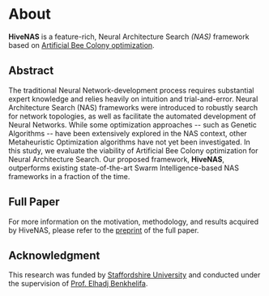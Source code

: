 # About

**HiveNAS** is a feature-rich, Neural Architecture Search *(NAS)* framework based on [Artificial Bee Colony optimization](https://link.springer.com/chapter/10.1007/978-3-540-72950-1_77).

## Abstract

The traditional Neural Network-development process requires substantial expert knowledge and relies heavily on intuition and trial-and-error. Neural Architecture Search (NAS) frameworks were introduced to robustly search for network topologies, as well as facilitate the automated development of Neural Networks. While some optimization approaches -- such as Genetic Algorithms -- have been extensively explored in the NAS context, other Metaheuristic Optimization algorithms have not yet been investigated. In this study, we evaluate the viability of Artificial Bee Colony optimization for Neural Architecture Search. Our proposed framework, **HiveNAS**, outperforms existing state-of-the-art Swarm Intelligence-based NAS frameworks in a fraction of the time.

## Full Paper

For more information on the motivation, methodology, and results acquired by HiveNAS, please refer to the [preprint](https://arxiv.org/abs/2211.10250) of the full paper.


## Acknowledgment

This research was funded by [Staffordshire University](https://www.staffs.ac.uk/) and conducted under the supervision of [Prof. Elhadj Benkhelifa](https://scholar.google.com/citations?user=KylI32wAAAAJ&hl=en&oi=ao).